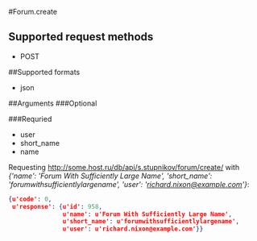 #Forum.create

## Supported request methods 
* POST

##Supported formats
* json

##Arguments
###Optional

###Requried
* user
* short_name
* name

Requesting http://some.host.ru/db/api/s.stupnikov/forum/create/ with _{'name': 'Forum With Sufficiently Large Name', 'short_name': 'forumwithsufficientlylargename', 'user': 'richard.nixon@example.com'}_:
```json
{u'code': 0,
 u'response': {u'id': 958,
               u'name': u'Forum With Sufficiently Large Name',
               u'short_name': u'forumwithsufficientlylargename',
               u'user': u'richard.nixon@example.com'}}
```
